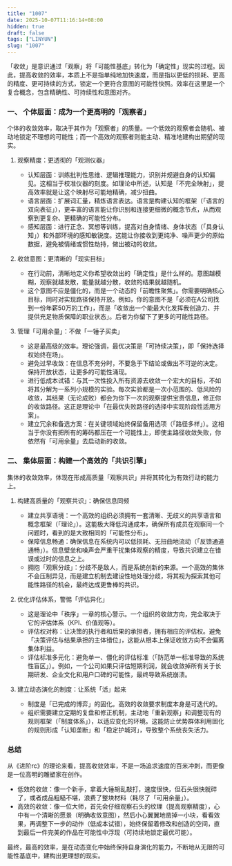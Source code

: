 ```yaml
---
title: "1007"
date: 2025-10-07T11:16:14+08:00
hidden: true
draft: false
tags: ["LINYUN"]
slug: "1007"
---
```


「收敛」是意识通过「观察」将「可能性基底」转化为「确定性」现实的过程。因此，提高收敛的效率，本质上不是指单纯地加快速度，而是指以更低的损耗、更高的精度、更可持续的方式，锁定一个更符合意图的可能性快照。效率在这里是一个复合概念，包含精确性、可持续性和意图对齐。

### 一、 个体层面：成为一个更高明的「观察者」

个体的收敛效率，取决于其作为「观察者」的质量。一个低效的观察者会随机、被动地锁定不理想的可能性；而一个高效的观察者则能主动、精准地建构出期望的现实。

1. 观察精度：更透彻的「观测仪器」
    * 认知层面：训练批判性思维、逻辑推理能力，识别并规避自身的认知偏见。这相当于校准仪器的刻度。如理论中所述，认知是「不完全映射」，提高效率就是让这个映射尽可能地精确，减少扭曲。
    * 语言层面：扩展词汇量，精炼语言表达。语言是构建认知的框架（「语言的双向表征」），更丰富的语言能让你识别和连接更细微的概念节点，从而观察到更复杂、更精确的可能性分布。
    * 感知层面：进行正念、冥想等训练，提高对自身情绪、身体状态（「具身认知」）和外部环境的感知敏锐度。这能让你接收到更纯净、噪声更少的原始数据，避免被情绪或惯性劫持，做出被动的收敛。

2. 收敛意图：更清晰的「现实目标」
    * 在行动前，清晰地定义你希望收敛出的「确定性」是什么样的。意图越模糊，观察就越发散，能量就越分散，收敛的结果就越随机。
    * 这个意图不应是僵化的，而是一个动态的「前瞻性聚焦」。你需要明确核心目标，同时对实现路径保持开放。例如，你的意图不是「必须在A公司找到一份年薪50万的工作」，而是「收敛出一个能最大化发挥我创造力、并提供充足物质保障的职业状态」。后者为你留下了更多的可能性路径。

3. 管理「可用余量」：不做「一锤子买卖」
    * 这是最高级的效率。理论强调，最优决策是「可持续决策」，即「保持选择权始终在场」。
    * 避免过早收敛：在信息不充分时，不要急于下结论或做出不可逆的决定。保持开放状态，让更多的可能性涌现。
    * 进行低成本试错：与其一次性投入所有资源去收敛一个宏大的目标，不如将其分解为一系列小规模的实验。每次实验都是一次小范围的、低风险的收敛，其结果（无论成败）都会为你下一次的观察提供宝贵信息，修正你的收敛路径。这正是理论中「在最优失败路径的选择中实现阶段性适用方案」。
    * 建立冗余和备选方案：在关键领域始终保留备用选项（「路径多样」）。这相当于你没有把所有的筹码都压在一个可能性上，即使主路径收敛失败，你依然有「可用余量」去启动新的收敛。

### 二、 集体层面：构建一个高效的「共识引擎」

集体的收敛效率，体现在形成高质量「观察共识」并将其转化为有效行动的能力上。

1. 构建高质量的「观察共识」：确保信息同频
    * 建立共享语境：一个高效的组织必须拥有一套清晰、无歧义的共享语言和概念框架（「理论」）。这能极大降低沟通成本，确保所有成员在观察同一个问题时，看到的是大致相同的「可能性分布」。
    * 保障信息畅通：确保信息在系统内可以低损耗、无扭曲地流动（「反馈通道通畅」）。信息壁垒和噪声会严重干扰集体观察的精度，导致共识建立在错误或过时的信息之上。
    * 拥抱「观察分歧」：分歧不是敌人，而是系统创新的来源。一个高效的集体不会压制异见，而是建立机制去建设性地处理分歧，将其视为探索其他可能性路径的机会，最终达成更鲁棒的共识。

2. 优化评估体系，警惕「评估异化」
    * 这是理论中「秩序」一章的核心警示。一个组织的收敛方向，完全取决于它的评估体系（KPI、价值观等）。
    * 评估权对称：让决策的执行者和后果的承担者，拥有相应的评估权。避免「决策评估与结果承担的主体错位」，这能从根本上保证收敛方向不会偏离集体利益。
    * 评估标准多元化：避免单一、僵化的评估标准（「防范单一标准导致的系统性盲区」）。例如，一个公司如果只评估短期利润，就会收敛掉所有关于长期研发、企业文化和用户口碑的可能性，最终导致系统崩溃。

3. 建立动态演化的制度：让系统「活」起来
    * 制度是「已完成的博弈」的固化。高效的收敛要求制度本身是可迭代的。
    * 组织需要建立定期的复盘和修正机制，主动地「重新观察」和调整现有的规则框架（「制度体系」），以适应变化的环境。这能防止优势群体利用固化的规则形成「认知垄断」和「稳定护城河」，导致整个系统丧失活力。

### 总结

从《进阶rc》的理论来看，提高收敛效率，不是一场追求速度的百米冲刺，而更像是一位高明的雕塑家在创作。

* 低效的收敛：像一个新手，拿着大锤胡乱敲打，速度很快，但石头很快就碎了，或者成品粗糙不堪，浪费了整块材料（耗尽了「可用余量」）。
* 高效的收敛：像一位大师，首先会仔细观察石头的纹理（提高观察精度），心中有一个清晰的愿景（明确收敛意图），然后小心翼翼地凿掉一小块，看看效果，再调整下一步的动作（低成本试错），始终保留着修改和创造的空间，直到最后一件完美的作品在可能性中浮现（可持续地锁定最优可能）。

最终，最高的效率，是在动态变化中始终保持自身演化的能力，不断地从无限的可能性基底中，建构出更理想的现实。
